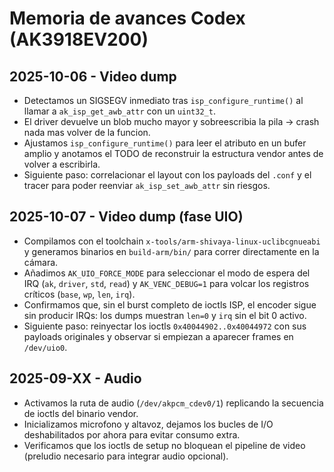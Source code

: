 # Memoria de avances Codex (AK3918EV200)

## 2025-10-06 - Video dump
- Detectamos un SIGSEGV inmediato tras `isp_configure_runtime()` al llamar a `ak_isp_get_awb_attr` con un `uint32_t`.
- El driver devuelve un blob mucho mayor y sobreescribia la pila -> crash nada mas volver de la funcion.
- Ajustamos `isp_configure_runtime()` para leer el atributo en un bufer amplio y anotamos el TODO de reconstruir la estructura vendor antes de volver a escribirla.
- Siguiente paso: correlacionar el layout con los payloads del `.conf` y el tracer para poder reenviar `ak_isp_set_awb_attr` sin riesgos.

## 2025-10-07 - Video dump (fase UIO)
- Compilamos con el toolchain `x-tools/arm-shivaya-linux-uclibcgnueabi` y generamos binarios en `build-arm/bin/` para correr directamente en la cámara.
- Añadimos `AK_UIO_FORCE_MODE` para seleccionar el modo de espera del IRQ (`ak`, `driver`, `std`, `read`) y `AK_VENC_DEBUG=1` para volcar los registros críticos (`base`, `wp`, `len`, `irq`).
- Confirmamos que, sin el burst completo de ioctls ISP, el encoder sigue sin producir IRQs: los dumps muestran `len=0` y `irq` sin el bit 0 activo.
- Siguiente paso: reinyectar los ioctls `0x40044902..0x40044972` con sus payloads originales y observar si empiezan a aparecer frames en `/dev/uio0`.

## 2025-09-XX - Audio
- Activamos la ruta de audio (`/dev/akpcm_cdev0/1`) replicando la secuencia de ioctls del binario vendor.
- Inicializamos microfono y altavoz, dejamos los bucles de I/O deshabilitados por ahora para evitar consumo extra.
- Verificamos que los ioctls de setup no bloquean el pipeline de video (preludio necesario para integrar audio opcional).
